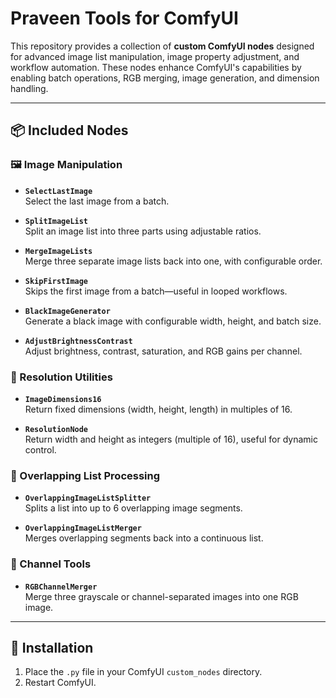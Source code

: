 # Praveen Tools for ComfyUI


This repository provides a collection of **custom ComfyUI nodes** designed for advanced image list manipulation, image property adjustment, and workflow automation. These nodes enhance ComfyUI's capabilities by enabling batch operations, RGB merging, image generation, and dimension handling.

---

## 📦 Included Nodes

### 🖼️ Image Manipulation

- **`SelectLastImage`**  
  Select the last image from a batch.

- **`SplitImageList`**  
  Split an image list into three parts using adjustable ratios.

- **`MergeImageLists`**  
  Merge three separate image lists back into one, with configurable order.

- **`SkipFirstImage`**  
  Skips the first image from a batch—useful in looped workflows.

- **`BlackImageGenerator`**  
  Generate a black image with configurable width, height, and batch size.

- **`AdjustBrightnessContrast`**  
  Adjust brightness, contrast, saturation, and RGB gains per channel.

### 📏 Resolution Utilities

- **`ImageDimensions16`**  
  Return fixed dimensions (width, height, length) in multiples of 16.

- **`ResolutionNode`**  
  Return width and height as integers (multiple of 16), useful for dynamic control.

### 🔁 Overlapping List Processing

- **`OverlappingImageListSplitter`**  
  Splits a list into up to 6 overlapping image segments.

- **`OverlappingImageListMerger`**  
  Merges overlapping segments back into a continuous list.

### 🎨 Channel Tools

- **`RGBChannelMerger`**  
  Merge three grayscale or channel-separated images into one RGB image.

---

## 🧰 Installation

1. Place the `.py` file in your ComfyUI `custom_nodes` directory.
2. Restart ComfyUI.

